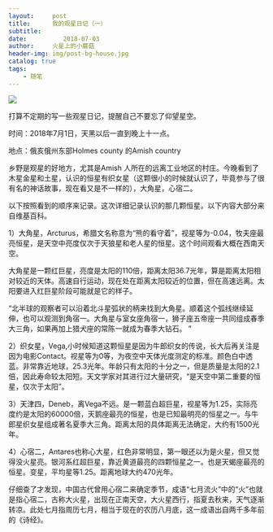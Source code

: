 ```yaml
---
layout:     post
title:      我的观星日记（一）
subtitle:   
date:          2018-07-03
author:     火星上的小蘑菇
header-img: img/post-bg-house.jpg
catalog: true
tags:
    - 随笔
---
```


![](https://cdn.jsdelivr.net/gh/wuxiaoxiong1990/pic/71717971ly1g14yf86ovmj20ya0kumzd.jpg)

打算不定期的写一些观星日记，提醒自己不要忘了仰望星空。

时间：2018年7月1日，天黑以后一直到晚上十一点。

地点：俄亥俄州东部Holmes county 的Amish country

乡野是观星的好地方，尤其是Amish 人所在的远离工业地区的村庄。今晚看到了木星金星和土星，认识的恒星有织女星（这颗很小的时候就认识了，毕竟参与了很有名的神话故事，现在看又是不一样的），大角星，心宿二。

以下按照看到的顺序来记录。这次详细记录认识的那几颗恒星。以下内容大部分来自维基百科。

1）大角星，Arcturus，希腊文名称意为“熊的看守着”，视星等为-0.04，牧夫座最亮恒星，是天空中亮度仅次于天狼星和老人星的恒星。这个时间观看大概在西南天空。

大角星是一颗红巨星，亮度是太阳的110倍，距离太阳36.7光年，算是距离太阳相对较近的天体。高速自行运动，现在处在距离太阳较近的位置，但在高速远离。太阳要进入红巨星阶段可能就是它的样子。

“北半球的观察者可以沿着北斗星弧状的柄来找到大角星。顺着这个弧线继续延伸，也可以观测到角宿一。大角星与室女座角宿一，狮子座五帝座一共同组成春季大三角，如果再加上猎犬座的常陈一就成为春季大钻石。 ”

2）织女星，Vega,小时候知道这颗恒星是因为牛郎织女的传说，长大后再关注是因为电影Contact。视星等为0等，为夜空中天体光度测定的标准。颜色白中透蓝。非常靠近地球，25.3光年。年龄只有太阳的十分之一，但是质量是太阳的2.1倍，因此寿命较太阳短。天文学家对其进行过大量研究，“是天空中第二重要的恒星，仅次于太阳”。

3）天津四，Deneb，离Vega不远。是一颗蓝白超巨星，视星等为1.25，实际亮度约是太阳的60000倍，天鹅座最亮的恒星，也是已知最明亮的恒星之一。与牛郎星织女星组成著名夏季大三角。距离太阳的具体距离无法确定，大约有1500光年。

4）心宿二，Antares也称心大星，红色非常明显，第一眼还以为是火星，但又觉得没火星亮。银河系红超巨星，靠近黄道最亮的四颗恒星之一。也是天蝎座最亮的恒星。变星，平均星等1.25。距离地球大约470光年。

仔细查了才发现，中国古代曾用心宿二来确定季节，成语“七月流火”中的“火”也就是指心宿二，古称大火星，出现在正南天空，大火星西行，指夏去秋来，天气逐渐转凉。此处七月指周历七月，相当于现在的农历八月底，这一成语出自两千多年前的《诗经》。